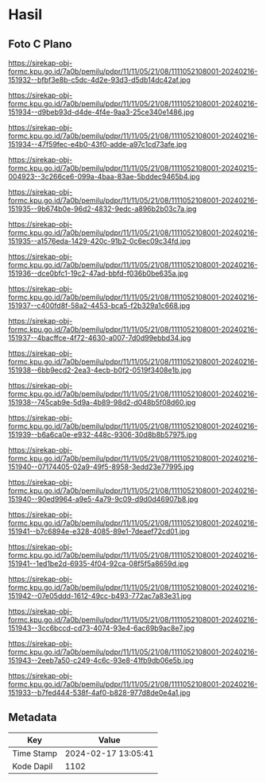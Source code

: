 # Hasil

## Foto C Plano

https://sirekap-obj-formc.kpu.go.id/7a0b/pemilu/pdpr/11/11/05/21/08/1111052108001-20240216-151932--bfbf3e8b-c5dc-4d2e-93d3-d5db14dc42af.jpg

https://sirekap-obj-formc.kpu.go.id/7a0b/pemilu/pdpr/11/11/05/21/08/1111052108001-20240216-151934--d9beb93d-d4de-4f4e-9aa3-25ce340e1486.jpg

https://sirekap-obj-formc.kpu.go.id/7a0b/pemilu/pdpr/11/11/05/21/08/1111052108001-20240216-151934--47f59fec-e4b0-43f0-adde-a97c1cd73afe.jpg

https://sirekap-obj-formc.kpu.go.id/7a0b/pemilu/pdpr/11/11/05/21/08/1111052108001-20240215-004923--3c266ce6-099a-4baa-83ae-5bddec9465b4.jpg

https://sirekap-obj-formc.kpu.go.id/7a0b/pemilu/pdpr/11/11/05/21/08/1111052108001-20240216-151935--9b674b0e-96d2-4832-9edc-a896b2b03c7a.jpg

https://sirekap-obj-formc.kpu.go.id/7a0b/pemilu/pdpr/11/11/05/21/08/1111052108001-20240216-151935--a1576eda-1429-420c-91b2-0c6ec09c34fd.jpg

https://sirekap-obj-formc.kpu.go.id/7a0b/pemilu/pdpr/11/11/05/21/08/1111052108001-20240216-151936--dce0bfc1-19c2-47ad-bbfd-f036b0be635a.jpg

https://sirekap-obj-formc.kpu.go.id/7a0b/pemilu/pdpr/11/11/05/21/08/1111052108001-20240216-151937--c400fd8f-58a2-4453-bca5-f2b329a1c668.jpg

https://sirekap-obj-formc.kpu.go.id/7a0b/pemilu/pdpr/11/11/05/21/08/1111052108001-20240216-151937--4bacffce-4f72-4630-a007-7d0d99ebbd34.jpg

https://sirekap-obj-formc.kpu.go.id/7a0b/pemilu/pdpr/11/11/05/21/08/1111052108001-20240216-151938--6bb9ecd2-2ea3-4ecb-b0f2-0519f3408e1b.jpg

https://sirekap-obj-formc.kpu.go.id/7a0b/pemilu/pdpr/11/11/05/21/08/1111052108001-20240216-151938--745cab9e-5d9a-4b89-98d2-d048b5f08d60.jpg

https://sirekap-obj-formc.kpu.go.id/7a0b/pemilu/pdpr/11/11/05/21/08/1111052108001-20240216-151939--b6a6ca0e-e932-448c-9306-30d8b8b57975.jpg

https://sirekap-obj-formc.kpu.go.id/7a0b/pemilu/pdpr/11/11/05/21/08/1111052108001-20240216-151940--07174405-02a9-49f5-8958-3edd23e77995.jpg

https://sirekap-obj-formc.kpu.go.id/7a0b/pemilu/pdpr/11/11/05/21/08/1111052108001-20240216-151940--90ed9964-a9e5-4a79-9c09-d9d0d46907b8.jpg

https://sirekap-obj-formc.kpu.go.id/7a0b/pemilu/pdpr/11/11/05/21/08/1111052108001-20240216-151941--b7c6894e-e328-4085-89e1-7deaef72cd01.jpg

https://sirekap-obj-formc.kpu.go.id/7a0b/pemilu/pdpr/11/11/05/21/08/1111052108001-20240216-151941--1ed1be2d-6935-4f04-92ca-08f5f5a8659d.jpg

https://sirekap-obj-formc.kpu.go.id/7a0b/pemilu/pdpr/11/11/05/21/08/1111052108001-20240216-151942--07e05ddd-1612-49cc-b493-772ac7a83e31.jpg

https://sirekap-obj-formc.kpu.go.id/7a0b/pemilu/pdpr/11/11/05/21/08/1111052108001-20240216-151943--3cc6bccd-cd73-4074-93e4-6ac69b9ac8e7.jpg

https://sirekap-obj-formc.kpu.go.id/7a0b/pemilu/pdpr/11/11/05/21/08/1111052108001-20240216-151943--2eeb7a50-c249-4c6c-93e8-41fb9db06e5b.jpg

https://sirekap-obj-formc.kpu.go.id/7a0b/pemilu/pdpr/11/11/05/21/08/1111052108001-20240216-151933--b7fed444-538f-4af0-b828-977d8de0e4a1.jpg


## Metadata

| Key        | Value               |
| ---------- | ------------------- |
| Time Stamp | 2024-02-17 13:05:41 |
| Kode Dapil | 1102                |



